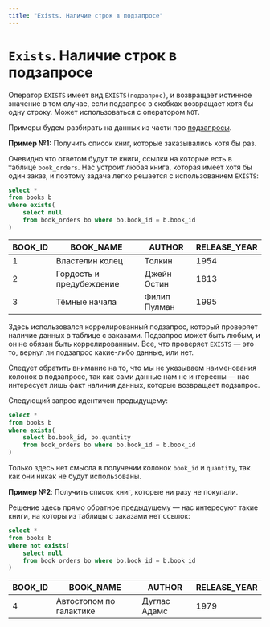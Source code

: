```yaml
---
title: "Exists. Наличие строк в подзапросе"
---
```


# `Exists`. Наличие строк в подзапросе

Оператор `EXISTS` имеет вид `EXISTS(подзапрос)`, и возвращает истинное значение
в том случае, если подзапрос в скобках возвращает хотя
бы одну строку. Может использоваться с оператором `NOT`.

Примеры будем разбирать на данных из части про [подзапросы](/sql/basics/subqueries/).

**Пример №1:**  Получить список книг, которые заказывались хотя бы раз.

Очевидно что ответом будут те книги, ссылки на которые есть в
таблице `book_orders`. Нас устроит любая книга, которая имеет
хотя бы один заказ, и поэтому  задача легко решается с использованием `EXISTS`:

```sql
select *
from books b
where exists(
    select null
    from book_orders bo where bo.book_id = b.book_id
)
```

|BOOK_ID| BOOK_NAME | AUTHOR | RELEASE_YEAR|
|-|-|-|-|
|1| Властелин колец| Толкин | 1954|
|2|Гордость и предубеждение|Джейн Остин|1813|
|3|Тёмные начала|Филип Пулман|1995|

Здесь использовался коррелированный подзапрос, который проверяет
наличие данных в таблице с заказами. Подзапрос может быть любым,
и он не обязан быть коррелированным. Все, что проверяет
`EXISTS` — это то, вернул ли подзапрос какие-либо данные, или нет.

Следует обратить внимание на то, что мы не указываем наименования
колонок в подзапросе, так как сами данные нам не интересны — нас
интересует лишь факт наличия данных, которые возвращает подзапрос.

Следующий запрос идентичен предыдущему:

```sql
select *
from books b
where exists(
    select bo.book_id, bo.quantity
    from book_orders bo where bo.book_id = b.book_id
)
```

Только здесь нет смысла в получении колонок
`book_id` и `quantity`, так как они никак не будут использованы.

**Пример №2**: Получить список книг, которые ни разу не покупали.

Решение здесь прямо обратное предыдущему — нас интересуют такие книги, на которы из таблицы с заказами нет ссылок:

```sql
select *
from books b
where not exists(
    select null
    from book_orders bo where bo.book_id = b.book_id
)
```

|BOOK_ID| BOOK_NAME | AUTHOR | RELEASE_YEAR|
|-|-|-|-|
|4|Автостопом по галактике|Дуглас Адамс|1979|
